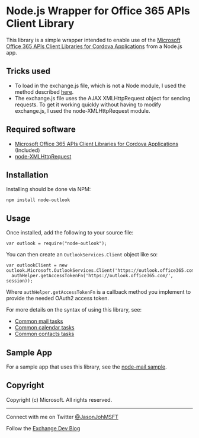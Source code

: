 # Node.js Wrapper for Office 365 APIs Client Library #

This library is a simple wrapper intended to enable use of the [Microsoft Office 365 APIs Client Libraries for Cordova Applications](https://www.nuget.org/packages/Microsoft.Office365.ClientLib.JS/) from a Node.js app.

## Tricks used ##

- To load in the exchange.js file, which is not a Node module, I used the method described [here](http://stackoverflow.com/questions/5171213/load-vanilla-javascript-libraries-into-node-js).
- The exchange.js file uses the AJAX XMLHttpRequest object for sending requests. To get it working quickly without having to modify exchange.js, I used the node-XMLHttpRequest module.

## Required software ##

- [Microsoft Office 365 APIs Client Libraries for Cordova Applications](https://www.nuget.org/packages/Microsoft.Office365.ClientLib.JS/) (Included)
- [node-XMLHttpRequest](https://github.com/driverdan/node-XMLHttpRequest)

## Installation ##

Installing should be done via NPM:

    npm install node-outlook

## Usage ##

Once installed, add the following to your source file:

    var outlook = require("node-outlook");

You can then create an `OutlookServices.Client` object like so:

    var outlookClient = new outlook.Microsoft.OutlookServices.Client('https://outlook.office365.com/api/v1.0',  
      authHelper.getAccessTokenFn('https://outlook.office365.com/', session)); 

Where `authHelper.getAccessTokenFn` is a callback method you implement to provide the needed OAuth2 access token.

For more details on the syntax of using this library, see:

- [Common mail tasks](https://msdn.microsoft.com/office/office365/HowTo/common-mail-tasks-client-library)
- [Common calendar tasks](https://msdn.microsoft.com/en-us/office/office365/howto/common-calendar-tasks-client-library)
- [Common contacts tasks](https://msdn.microsoft.com/en-us/office/office365/howto/common-contacts-tasks-client-library)

## Sample App ##

For a sample app that uses this library, see the [node-mail sample](https://github.com/jasonjoh/node-mail).

## Copyright ##

Copyright (c) Microsoft. All rights reserved.

----------
Connect with me on Twitter [@JasonJohMSFT](https://twitter.com/JasonJohMSFT)

Follow the [Exchange Dev Blog](http://blogs.msdn.com/b/exchangedev/)